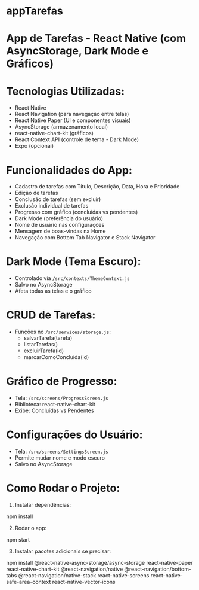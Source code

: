# appTarefas


# App de Tarefas - React Native (com AsyncStorage, Dark Mode e Gráficos)

# Tecnologias Utilizadas:
- React Native
- React Navigation (para navegação entre telas)
- React Native Paper (UI e componentes visuais)
- AsyncStorage (armazenamento local)
- react-native-chart-kit (gráficos)
- React Context API (controle de tema - Dark Mode)
- Expo (opcional)

# Funcionalidades do App:
- Cadastro de tarefas com Título, Descrição, Data, Hora e Prioridade
- Edição de tarefas
- Conclusão de tarefas (sem excluir)
- Exclusão individual de tarefas
- Progresso com gráfico (concluídas vs pendentes)
- Dark Mode (preferência do usuário)
- Nome de usuário nas configurações
- Mensagem de boas-vindas na Home
- Navegação com Bottom Tab Navigator e Stack Navigator

# Dark Mode (Tema Escuro):
- Controlado via `/src/contexts/ThemeContext.js`
- Salvo no AsyncStorage
- Afeta todas as telas e o gráfico

# CRUD de Tarefas:
- Funções no `/src/services/storage.js`:
  - salvarTarefa(tarefa)
  - listarTarefas()
  - excluirTarefa(id)
  - marcarComoConcluida(id)

# Gráfico de Progresso:
- Tela: `/src/screens/ProgressScreen.js`
- Biblioteca: react-native-chart-kit
- Exibe: Concluídas vs Pendentes

# Configurações do Usuário:
- Tela: `/src/screens/SettingsScreen.js`
- Permite mudar nome e modo escuro
- Salvo no AsyncStorage

# Como Rodar o Projeto:
1. Instalar dependências:

npm install

2. Rodar o app:

npm start

3. Instalar pacotes adicionais se precisar:

npm install @react-native-async-storage/async-storage react-native-paper react-native-chart-kit @react-navigation/native @react-navigation/bottom-tabs @react-navigation/native-stack react-native-screens react-native-safe-area-context react-native-vector-icons
